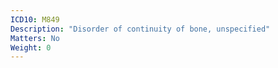 ```yaml
---
ICD10: M849
Description: "Disorder of continuity of bone, unspecified"
Matters: No
Weight: 0
---
```

